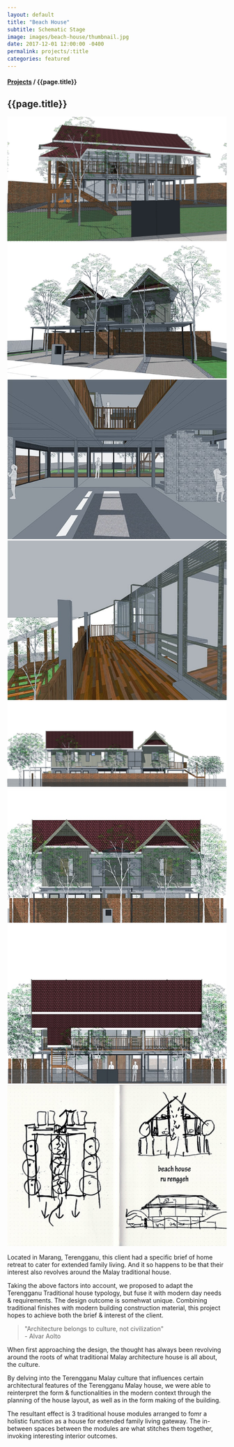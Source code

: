 ```yaml
---
layout: default
title: "Beach House"
subtitle: Schematic Stage
image: images/beach-house/thumbnail.jpg
date: 2017-12-01 12:00:00 -0400
permalink: projects/:title
categories: featured
---
```


<section>
  <h4>
    <a href="/projects">Projects</a> / {{page.title}}
  </h4>
  <h1 class="header">{{page.title}}</h1>
  <div class="row">
    <div class="8u 12u$(medium)">
      <span class="image fit"><img src="images/beach-house/pic01.jpg" alt="" /></span>
      <span class="image fit"><img src="images/beach-house/pic02.jpg" alt="" /></span>
      <span class="image fit"><img src="images/beach-house/pic03.jpg" alt="" /></span>
      <span class="image fit"><img src="images/beach-house/pic04.jpg" alt="" /></span>
      <span class="image fit"><img src="images/beach-house/pic05.jpg" alt="" /></span>
      <span class="image fit"><img src="images/beach-house/pic06.jpg" alt="" /></span>
      <span class="image fit"><img src="images/beach-house/pic07.jpg" alt="" /></span>
      <span class="image fit"><img src="images/beach-house/pic08.jpg" alt="" /></span>
    </div>
    <div class="4u$ 12u$(medium)">
      <p>
        Located in Marang, Terengganu, this client had a specific brief of home retreat to cater for extended family
        living. And it so happens to be that their interest also revolves around the Malay traditional house.
      </p>
      <p>
        Taking the above factors into account, we proposed to adapt the Terengganu Traditional house typology, but fuse
        it with modern day needs & requirements. The design outcome is somehwat unique. Combining traditional finishes
        with modern building construction material, this project hopes to achieve both the brief & interest of the
        client.
      </p>
      <blockquote>
        "Architecture belongs to culture, not civilization"
        <br />
        - Alvar Aolto      
      </blockquote>
      <p>
        When first approaching the design, the thought has always been revolving around the roots of what traditional
        Malay architecture house is all about, the culture.
      </p>
      <p>
        By delving into the Terengganu Malay culture that influences certain architectural features of the Terengganu
        Malay house, we were able to reinterpret the form & functionalities in the modern context through the planning
        of the house layout, as well as in the form making of the building.
      </p>
      <p>
        The resultant effect is 3 traditional house modules arranged to fomr a holistic function as a house for extended
        family living gateway. The in-between spaces between the modules are what stitches them together, invoking
        interesting interior outcomes.
      </p>
    </div>
  </div>
</section>